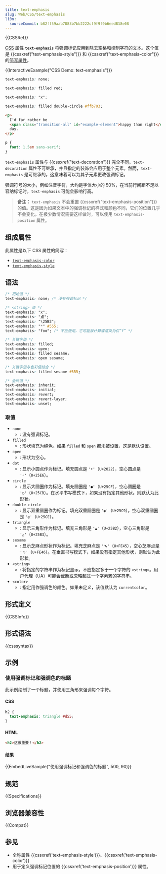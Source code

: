 ```yaml
---
title: text-emphasis
slug: Web/CSS/text-emphasis
l10n:
  sourceCommit: b82ff59aab7883b7bb2222cf9f9f9b6eed818e08
---
```


{{CSSRef}}

[CSS](/zh-CN/docs/Web/CSS) 属性 **`text-emphasis`** 将强调标记应用到除去空格和控制字符的文本。这个值是 {{cssxref("text-emphasis-style")}} 和 {{cssxref("text-emphasis-color")}} 的[简写属性](/zh-CN/docs/Web/CSS/Shorthand_properties)。

{{InteractiveExample("CSS Demo: text-emphasis")}}

```css interactive-example-choice
text-emphasis: none;
```

```css interactive-example-choice
text-emphasis: filled red;
```

```css interactive-example-choice
text-emphasis: "x";
```

```css interactive-example-choice
text-emphasis: filled double-circle #ffb703;
```

```html interactive-example
<p>
  I'd far rather be
  <span class="transition-all" id="example-element">happy than right</span> any
  day.
</p>
```

```css interactive-example
p {
  font: 1.5em sans-serif;
}
```

`text-emphasis` 属性与 {{cssxref("text-decoration")}} 完全不同。`text-decoration` 属性不可继承，并且指定的装饰会应用于整个元素。然而，`text-emphasis` 是可继承的，这意味着可以为其子元素更改强调标记。

强调符号的大小，例如注音字符，大约是字体大小的 50%，在当前行间距不足以容纳标记时，`text-emphasis` 可能会影响行高。

> **备注：** `text-emphasis` 不会重置 {{cssxref("text-emphasis-position")}} 的值。这是因为如果文本中的强调标记的样式和颜色不同，它们的位置几乎不会变化。在极少数情况需要这样做时，可以使用 `text-emphasis-position` 属性。

## 组成属性

此属性是以下 CSS 属性的简写：

- [`text-emphasis-color`](/zh-CN/docs/Web/CSS/text-emphasis-color)
- [`text-emphasis-style`](/zh-CN/docs/Web/CSS/text-emphasis-style)

## 语法

```css
/* 初始值 */
text-emphasis: none; /* 没有强调标记 */

/* <string> 值 */
text-emphasis: "x";
text-emphasis: "点";
text-emphasis: "\25B2";
text-emphasis: "*" #555;
text-emphasis: "foo"; /* 不应使用。它可能被计算或渲染为仅“f” */

/* 关键字值 */
text-emphasis: filled;
text-emphasis: open;
text-emphasis: filled sesame;
text-emphasis: open sesame;

/* 关键字值与色彩值结合 */
text-emphasis: filled sesame #555;

/* 全局值 */
text-emphasis: inherit;
text-emphasis: initial;
text-emphasis: revert;
text-emphasis: revert-layer;
text-emphasis: unset;
```

### 取值

- `none`
  - : 没有强调标记。
- `filled`
  - : 形状填充为纯色。如果 `filled` 和 `open` 都未被设置，这是默认设置。
- `open`
  - : 形状为空心。
- `dot`
  - : 显示小圆点作为标记。填充圆点是 `'•'`（`U+2022`），空心圆点是 `'◦'`（`U+25E6`）。
- `circle`
  - : 显示大圆圈作为标记。填充圆圈是 `'●'`（`U+25CF`），空心圆圈是 `'○'`（`U+25CB`）。在水平书写模式下，如果没有指定其他形状，则默认为此形状。
- `double-circle`
  - : 显示双重圆圈作为标记。填充双重圆圈是 `'◉'`（`U+25C9`），空心双重圆圈是 `'◎'`（`U+25CE`）。
- `triangle`
  - : 显示三角形作为标记。填充三角形是 `'▲'`（`U+25B2`），空心三角形是 `'△'`（`U+25B3`）。
- `sesame`
  - : 显示芝麻点形状作为标记。填充芝麻点是 `'﹅'`（`U+FE45`），空心芝麻点是 `'﹆'`（`U+FE46`）。在垂直书写模式下，如果没有指定其他形状，则默认为此形状。
- `<string>`
  - : 将指定的字符串作为标记显示。不应指定多于一个字符的 `<string>`。用户代理（UA）可能会截断或忽略超过一个字素簇的字符串。
- `<color>`
  - : 指定用作强调色的颜色。如果未定义，该值默认为 `currentcolor`。

## 形式定义

{{CSSInfo}}

## 形式语法

{{csssyntax}}

## 示例

### 使用强调标记和强调色的标题

此示例绘制了一个标题，并使用三角形来强调每个字符。

#### CSS

```css
h2 {
  text-emphasis: triangle #d55;
}
```

#### HTML

```html
<h2>这很重要！</h2>
```

#### 结果

{{EmbedLiveSample("使用强调标记和强调色的标题", 500, 90)}}

## 规范

{{Specifications}}

## 浏览器兼容性

{{Compat}}

## 参见

- 全称属性 {{cssxref('text-emphasis-style')}}、{{cssxref('text-emphasis-color')}}
- 用于定义强调标记位置的 {{cssxref('text-emphasis-position')}} 属性。
